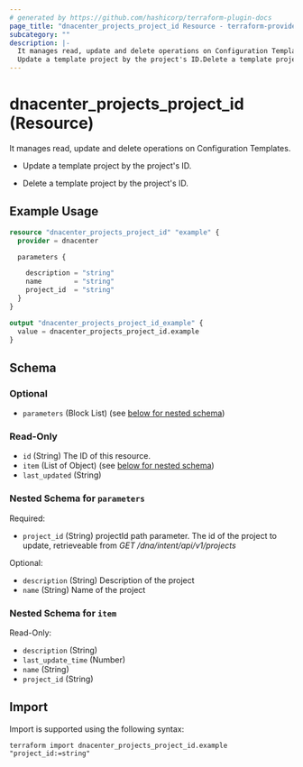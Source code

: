 ```yaml
---
# generated by https://github.com/hashicorp/terraform-plugin-docs
page_title: "dnacenter_projects_project_id Resource - terraform-provider-dnacenter"
subcategory: ""
description: |-
  It manages read, update and delete operations on Configuration Templates.
  Update a template project by the project's ID.Delete a template project by the project's ID.
---
```


# dnacenter_projects_project_id (Resource)

It manages read, update and delete operations on Configuration Templates.

- Update a template project by the project's ID.

- Delete a template project by the project's ID.

## Example Usage

```terraform
resource "dnacenter_projects_project_id" "example" {
  provider = dnacenter

  parameters {

    description = "string"
    name        = "string"
    project_id  = "string"
  }
}

output "dnacenter_projects_project_id_example" {
  value = dnacenter_projects_project_id.example
}
```

<!-- schema generated by tfplugindocs -->
## Schema

### Optional

- `parameters` (Block List) (see [below for nested schema](#nestedblock--parameters))

### Read-Only

- `id` (String) The ID of this resource.
- `item` (List of Object) (see [below for nested schema](#nestedatt--item))
- `last_updated` (String)

<a id="nestedblock--parameters"></a>
### Nested Schema for `parameters`

Required:

- `project_id` (String) projectId path parameter. The id of the project to update, retrieveable from *GET /dna/intent/api/v1/projects*

Optional:

- `description` (String) Description of the project
- `name` (String) Name of the project


<a id="nestedatt--item"></a>
### Nested Schema for `item`

Read-Only:

- `description` (String)
- `last_update_time` (Number)
- `name` (String)
- `project_id` (String)

## Import

Import is supported using the following syntax:

```shell
terraform import dnacenter_projects_project_id.example "project_id:=string"
```
